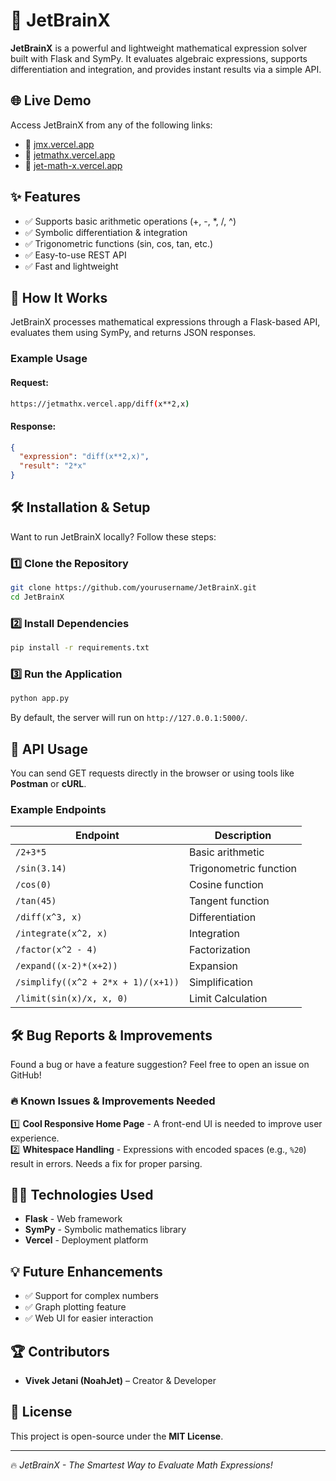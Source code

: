 # 🚀 JetBrainX

**JetBrainX** is a powerful and lightweight mathematical expression solver built with Flask and SymPy. It evaluates algebraic expressions, supports differentiation and integration, and provides instant results via a simple API.

## 🌐 Live Demo

Access JetBrainX from any of the following links:
- 🔗 [jmx.vercel.app](https://jmx.vercel.app)
- 🔗 [jetmathx.vercel.app](https://jetmathx.vercel.app)
- 🔗 [jet-math-x.vercel.app](https://jet-math-x.vercel.app)

## ✨ Features
- ✅ Supports basic arithmetic operations (+, -, *, /, ^)
- ✅ Symbolic differentiation & integration
- ✅ Trigonometric functions (sin, cos, tan, etc.)
- ✅ Easy-to-use REST API
- ✅ Fast and lightweight

## 🚀 How It Works
JetBrainX processes mathematical expressions through a Flask-based API, evaluates them using SymPy, and returns JSON responses.

### Example Usage
#### Request:
```bash
https://jetmathx.vercel.app/diff(x**2,x)
```
#### Response:
```json
{
  "expression": "diff(x**2,x)",
  "result": "2*x"
}
```

## 🛠 Installation & Setup
Want to run JetBrainX locally? Follow these steps:

### 1️⃣ Clone the Repository
```bash
git clone https://github.com/yourusername/JetBrainX.git
cd JetBrainX
```

### 2️⃣ Install Dependencies
```bash
pip install -r requirements.txt
```

### 3️⃣ Run the Application
```bash
python app.py
```

By default, the server will run on `http://127.0.0.1:5000/`.

## 📌 API Usage
You can send GET requests directly in the browser or using tools like **Postman** or **cURL**.

### Example Endpoints
| Endpoint | Description |
|----------|-------------|
| `/2+3*5` | Basic arithmetic |
| `/sin(3.14)` | Trigonometric function |
| `/cos(0)` | Cosine function |
| `/tan(45)` | Tangent function |
| `/diff(x^3, x)` | Differentiation |
| `/integrate(x^2, x)` | Integration |
| `/factor(x^2 - 4)` | Factorization |
| `/expand((x-2)*(x+2))` | Expansion |
| `/simplify((x^2 + 2*x + 1)/(x+1))` | Simplification |
| `/limit(sin(x)/x, x, 0)` | Limit Calculation |

## 🛠 Bug Reports & Improvements
Found a bug or have a feature suggestion? Feel free to open an issue on GitHub!

### 🔥 Known Issues & Improvements Needed
1️⃣ **Cool Responsive Home Page** - A front-end UI is needed to improve user experience. <br>
2️⃣ **Whitespace Handling** - Expressions with encoded spaces (e.g., `%20`) result in errors. Needs a fix for proper parsing.

## 👨‍💻 Technologies Used
- **Flask** - Web framework
- **SymPy** - Symbolic mathematics library
- **Vercel** - Deployment platform

## 💡 Future Enhancements
- ✅ Support for complex numbers
- ✅ Graph plotting feature
- ✅ Web UI for easier interaction

## 🏆 Contributors
- **Vivek Jetani (NoahJet)** – Creator & Developer

## 📜 License
This project is open-source under the **MIT License**.

---
🔥 *JetBrainX - The Smartest Way to Evaluate Math Expressions!*


